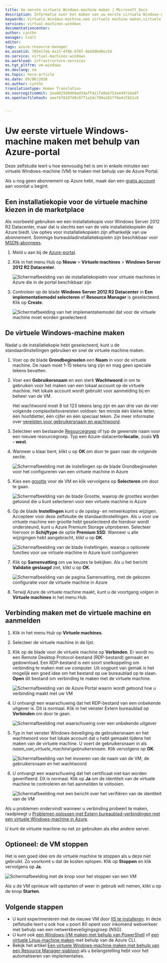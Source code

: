 ```yaml
---
title: Uw eerste virtuele Windows-machine maken | Microsoft Docs
description: Informatie over het maken van uw eerste virtuele Windows-machine met behulp van de Azure Portal.
keywords: Virtuele Windows-machine,een virtuele machine maken,virtuele computer,een virtuele machine instellen
services: virtual-machines-windows
documentationcenter: 
author: cynthn
manager: timlt
editor: 
tags: azure-resource-manager
ms.assetid: 785e17eb-4a13-4f06-b70f-4bd496d0ec5d
ms.service: virtual-machines-windows
ms.workload: infrastructure-services
ms.tgt_pltfrm: vm-windows
ms.devlang: na
ms.topic: hero-article
ms.date: 09/06/2016
ms.author: cynthn
translationtype: Human Translation
ms.sourcegitcommit: 2ea002938d69ad34aff421fa0eb753e449724a8f
ms.openlocfilehash: aaef478107d9c9771a1dc799a101ff9a41f821c6


---
```

# <a name="create-your-first-windows-virtual-machine-in-the-azure-portal"></a>Uw eerste virtuele Windows-machine maken met behulp van Azure-portal
Deze zelfstudie leert u hoe eenvoudig het is om in enkele minuten een virtuele Windows-machine (VM) te maken met behulp van de Azure Portal.  

Als u nog geen abonnement op Azure hebt, maak dan een [gratis account](https://azure.microsoft.com/free/) aan voordat u begint.

## <a name="choose-the-vm-image-from-the-marketplace"></a>Een installatiekopie voor de virtuele machine kiezen in de marketplace
Als voorbeeld gebruiken we een installatiekopie voor Windows Server 2012 R2 Datacenter, maar dat is slechts een van de vele installatiekopieën die Azure biedt. Uw opties voor installatiekopieën zijn afhankelijk van uw abonnement. Sommige bureaubladinstallatiekopieën zijn beschikbaar voor [MSDN-abonnees](https://azure.microsoft.com/pricing/member-offers/msdn-benefits-details/?WT.mc_id=A261C142F).

1. Meld u aan bij de [Azure-portal](https://portal.azure.com).
2. Klik in het menu Hub op **Nieuw** > **Virtuele machines** > **Windows Server 2012 R2 Datacenter**.
   
    ![Schermafbeelding van de installatiekopieën voor virtuele machines in Azure die in de portal beschikbaar zijn](./media/virtual-machines-windows-hero-tutorial/marketplace-new.png)
3. Controleer op de blade **Windows Server 2012 R2 Datacenter** in **Een implementatiemodel selecteren** of **Resource Manager** is geselecteerd. Klik op **Create**.
   
    ![Schermafbeelding van het implementatiemodel dat voor de virtuele machine moet worden geselecteerd](./media/virtual-machines-windows-hero-tutorial/deployment-model.png)

## <a name="create-the-windows-virtual-machine"></a>De virtuele Windows-machine maken
Nadat u de installatiekopie hebt geselecteerd, kunt u de standaardinstellingen gebruiken en snel de virtuele machine maken.

1. Voer op de blade **Grondbeginselen** een **Naam** in voor de virtuele machine. De naam moet 1-15 tekens lang zijn en mag geen speciale tekens bevatten.
2. Voer een **Gebruikersnaam** en een sterk **Wachtwoord** in om te gebruiken voor het maken van een lokaal account op de virtuele machine. Het lokale account wordt gebruikt voor aanmelding bij en beheer van de VM. 
   
    Het wachtwoord moet 8 tot 123 tekens lang zijn en aan drie van de vier volgende complexiteitsvereisten voldoen: ten minste één kleine letter, één hoofdletter, één cijfer en één speciaal teken. Zie meer informatie over [vereisten voor gebruikersnaam en wachtwoord](virtual-machines-windows-faq.md#what-are-the-username-requirements-when-creating-a-vm).
3. Selecteer een bestaande [Resourcegroep](../azure-resource-manager/resource-group-overview.md#resource-groups) of typ de gewenste naam voor een nieuwe resourcegroep. Typ een Azure-datacenter**locatie**, zoals **VS - west**. 
4. Wanneer u klaar bent, klikt u op **OK** om door te gaan naar de volgende sectie. 
   
    ![Schermafbeelding met de instellingen op de blade **Grondbeginselen** voor het configureren van een virtuele machine in Azure](./media/virtual-machines-windows-hero-tutorial/basics-blade.png)
5. Kies een [grootte](virtual-machines-windows-sizes.md) voor de VM en klik vervolgens op **Selecteren** om door te gaan. 
   
    ![Schermafbeelding van de blade Grootte, waarop de groottes worden getoond die u kunt selecteren voor een virtuele machine in Azure](./media/virtual-machines-windows-hero-tutorial/size-blade.png)
6. Op de blade **Instellingen** kunt u de opslag- en netwerkopties wijzigen. Accepteer voor deze zelfstudie de standaardinstellingen. Als u voor uw virtuele machine een grootte hebt geselecteerd die hierdoor wordt ondersteund, kunt u Azure Premium Storage uitproberen. Selecteer hiervoor in **Schijftype** de optie **Premium SSD**. Wanneer u alle wijzigingen hebt aangebracht, klikt u op **OK**.
   
    ![Schermafbeelding van de blade Instellingen, waarop u optionele functies voor uw virtuele machine in Azure kunt configureren](./media/virtual-machines-windows-hero-tutorial/settings-blade.png)
7. Klik op **Samenvatting** om uw keuzes te bekijken. Als u het bericht **Validatie geslaagd** ziet, klikt u op **OK**.
   
    ![Schermafbeelding van de pagina Samenvatting, met de gekozen configuratie voor de virtuele machine in Azure](./media/virtual-machines-windows-hero-tutorial/summary-blade.png)
8. Terwijl Azure de virtuele machine maakt, kunt u de voortgang volgen in **Virtuele machines** in het menu Hub. 

## <a name="connect-to-the-virtual-machine-and-sign-on"></a>Verbinding maken met de virtuele machine en aanmelden
1. Klik in het menu Hub op **Virtuele machines**.
2. Selecteer de virtuele machine in de lijst.
3. Klik op de blade voor de virtuele machine op **Verbinden**. Er wordt nu een Remote Desktop Protocol-bestand (RDP-bestand) gemaakt en gedownload. Een RDP-bestand is een soort snelkoppeling om verbinding te maken met uw computer. Uit oogpunt van gemak is het mogelijk een goed idee om het bestand op uw bureaublad op te slaan. **Open** dit bestand om verbinding te maken met de virtuele machine.
   
    ![Schermafbeelding van de Azure Portal waarin wordt getoond hoe u verbinding maakt met uw VM](./media/virtual-machines-windows-hero-tutorial/connect.png)
4. U ontvangt een waarschuwing dat het RDP-bestand van een onbekende uitgever is. Dit is normaal. Klik in het venster Extern bureaublad op **Verbinden** om door te gaan.
   
    ![Schermafbeelding met waarschuwing over een onbekende uitgever](./media/virtual-machines-windows-hero-tutorial/rdp-warn.png)
5. Typ in het venster Windows-beveiliging de gebruikersnaam en het wachtwoord voor het lokale account dat u hebt gemaakt tijdens het maken van de virtuele machine. U voert de gebruikersnaam in als *naam_van_virtuele_machine*&#92;*gebruikersnaam*. Klik vervolgens op **OK**.
   
    ![Schermafbeelding van het invoeren van de naam van de VM, de gebruikersnaam en het wachtwoord](./media/virtual-machines-windows-hero-tutorial/credentials.png)
6. U ontvangt een waarschuwing dat het certificaat niet kan worden geverifieerd. Dit is normaal. Klik op **Ja** om de identiteit van de virtuele machine te controleren en het aanmelden te voltooien.
   
   ![Schermafbeelding met een bericht over het verifiëren van de identiteit van de VM](./media/virtual-machines-windows-hero-tutorial/cert-warning.png)

Als u problemen ondervindt wanneer u verbinding probeert te maken, raadpleegt u [Problemen oplossen met Extern bureaublad-verbindingen met een virtuele Windows-machine in Azure](virtual-machines-windows-troubleshoot-rdp-connection.md).

U kunt de virtuele machine nu net zo gebruiken als elke andere server.

## <a name="optional-stop-the-vm"></a>Optioneel: de VM stoppen
Het is een goed idee om de virtuele machine te stoppen als u deze niet gebruikt. Zo voorkomt u dat de kosten oplopen. Klik op **Stoppen** en klik vervolgens op **Ja**.

![Schermafbeelding met de knop voor het stoppen van een VM](./media/virtual-machines-windows-hero-tutorial/stop-vm.png)

Als u de VM opnieuw wilt opstarten of weer in gebruik wilt nemen, klikt u op de knop **Starten**.

## <a name="next-steps"></a>Volgende stappen
* U kunt experimenteren met de nieuwe VM door [IIS te installeren](virtual-machines-windows-hero-role.md). In deze zelfstudie leert u ook hoe u poort 80 opent voor inkomend webverkeer met behulp van een netwerkbeveiligingsgroep (NSG). 
* U kunt ook [een Windows-VM maken met behulp van PowerShell](virtual-machines-windows-ps-create.md) of [ een virtuele Linux-machine maken](virtual-machines-linux-quick-create-cli.md) met behulp van de Azure CLI.
* Bekijk het artikel [Een virtuele Windows-machine maken met behulp van een Resource Manager-sjabloon](virtual-machines-windows-ps-template.md) als u belangstelling hebt voor het automatiseren van implementaties.




<!--HONumber=Nov16_HO2-->


